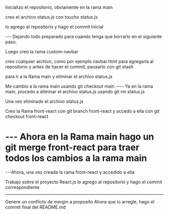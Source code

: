Inicializo el repositorio, obviamente en la rama main

creo el archivo status.js con toucho status.js

lo agrego al repositorio y hago el commit Inicial

--- Dejando todo preparado para cuando tenga que borrarlo en el siguiente paso.

Luego creo la rama custom-navbar

creo cualquier archivo, como por ejemplo navbar.html para agregarla al repositorio 
y antes de hacer el commit, pausarlo con git stash

para ir a la Rama main y eliminar el archivo status.js


Me cambio a la rama main usando git checkout main
---- Ya en la rama main, procedo a eliminar el archivo status.js usando git rm status.js


Una vez eliminado el archivo status.js

Creo la Rama front-react con git branch front-react y accedo a ella con
git checkout front-react


--- Ahora en la Rama main hago un git merge front-react
para traer todos los cambios a la rama main
=======

---Ahora, una vez creada la rama front-react y accedido a ella

Trabajo sobre el proyecto React.js
lo agrego al repositorio y hago el commit correspondiente

-----------------------

Genere un conflicto de mergin a proposito
Ahora que lo arregle, hago el commit final del README.md

